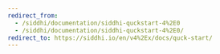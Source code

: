 ```yaml
---
redirect_from:
  - /siddhi/documentation/siddhi-quckstart-4%2E0
  - /siddhi/documentation/siddhi-quckstart-4%2E0/
redirect_to: https://siddhi.io/en/v4%2Ex/docs/quck-start/
---
```

